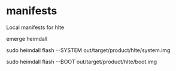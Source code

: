 manifests
=========

Local manifests for hlte

emerge heimdall

sudo heimdall flash --SYSTEM out/target/product/hlte/system.img

sudo heimdall flash --BOOT out/target/product/hlte/boot.img
